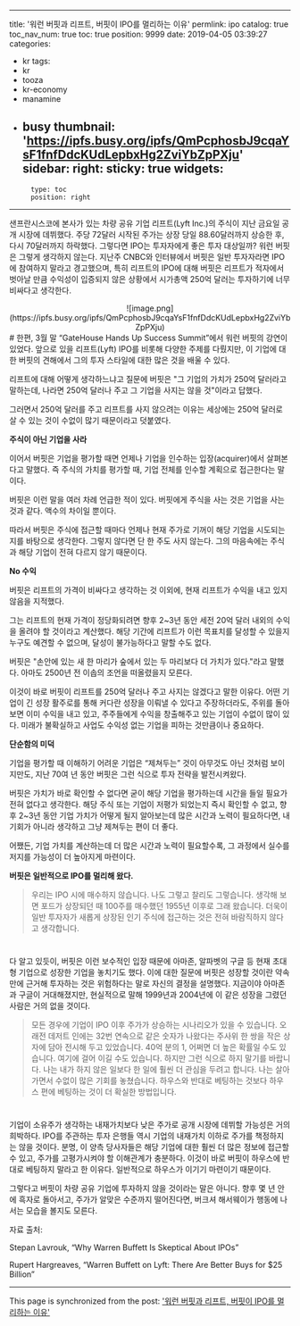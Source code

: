 
---
title: '워런 버핏과 리프트, 버핏이 IPO를 멀리하는 이유'
permlink: ipo
catalog: true
toc_nav_num: true
toc: true
position: 9999
date: 2019-04-05 03:39:27
categories:
- kr
tags:
- kr
- tooza
- kr-economy
- manamine
- busy
thumbnail: 'https://ipfs.busy.org/ipfs/QmPcphosbJ9cqaYsF1fnfDdcKUdLepbxHg2ZviYbZpPXju'
sidebar:
    right:
        sticky: true
widgets:
    -
        type: toc
        position: right
---


샌프란시스코에 본사가 있는 차량 공유 기업 리프트(Lyft Inc.)의 주식이 지난 금요일 공개 시장에 데뷔했다. 주당 72달러 시작된 주가는 상장 당일 88.60달러까지 상승한 후, 다시 70달러까지 하락했다. 그렇다면 IPO는 투자자에게 좋은 투자 대상일까? 워런 버핏은 그렇게 생각하지 않는다. 지난주 CNBC와 인터뷰에서 버핏은 일반 투자자라면 IPO에 참여하지 말라고 경고했으며, 특히 리프트의 IPO에 대해 버핏은 리프트가 적자에서 벗아날 만큼 수익성이 입증되지 않은 상황에서 시가총액 250억 달러는 투자하기에 너무 비싸다고 생각한다.

<center>
![image.png](https://ipfs.busy.org/ipfs/QmPcphosbJ9cqaYsF1fnfDdcKUdLepbxHg2ZviYbZpPXju)
</center>
#
한편, 3월 말 “GateHouse Hands Up Success Summit”에서 워런 버핏의 강연이 있었다. 앞으로 있을 리프트(Lyft) IPO를 비롯해 다양한 주제를 다뤘지만, 이 기업에 대한 버핏의 견해에서 그의 투자 스타일에 대한 많은 것을 배울 수 있다. 

 

리프트에 대해 어떻게 생각하느냐고 질문에 버핏은 "그 기업의 가치가 250억 달러라고 말하는데, 나라면 250억 달러나 주고 그 기업을 사지는 않을 것"이라고 답했다.

 

그러면서 250억 달러를 주고 리프트를 사지 않으려는 이유는 세상에는 250억 달러로 살 수 있는 것이 수없이 많기 때문이라고 덧붙였다. 

 

**주식이 아닌 기업을 사라**

 

이어서 버핏은 기업을 평가할 때면 언제나 기업을 인수하는 입장(acquirer)에서 살펴본다고 말했다. 즉 주식의 가치를 평가할 때, 기업 전체를 인수할 계획으로 접근한다는 말이다.

 

버핏은 이런 말을 여러 차례 언급한 적이 있다. 버핏에게 주식을 사는 것은 기업을 사는 것과 같다. 액수의 차이일 뿐이다. 

 

따라서 버핏은 주식에 접근할 때마다 언제나 현재 주가로 기꺼이 해당 기업을 시도되는지를 바탕으로 생각한다. 그렇지 않다면 단 한 주도 사지 않는다. 그의 마음속에는 주식과 해당 기업이 전혀 다르지 않기 때문이다. 

 

**No 수익**

 

버핏은 리프트의 가격이 비싸다고 생각하는 것 이외에, 현재 리프트가 수익을 내고 있지 않음을 지적했다.

 

그는 리프트의 현재 가격이 정당화되려면 향후 2~3년 동안 세전 20억 달러 내외의 수익을 올려야 할 것이라고 계산했다. 해당 기간에 리프트가 이런 목표치를 달성할 수 있을지 누구도 예견할 수 없으며, 달성이 불가능하다고 말할 수도 없다. 

 

버핏은 "손안에 있는 새 한 마리가 숲에서 있는 두 마리보다 더 가치가 있다."라고 말했다. 아마도 2500년 전 이솝의 조언을 떠올렸을지 모른다. 

 

이것이 바로 버핏이 리프트를 250억 달러나 주고 사지는 않겠다고 말한 이유다. 어떤 기업이 긴 성장 활주로를 통해 커다란 성장을 이뤄낼 수 있다고 주장하더라도, 주위를 돌아보면 이미 수익을 내고 있고, 주주들에게 수익을 창출해주고 있는 기업이 수없이 많이 있다. 미래가 불확실하고 사업도 수익성 없는 기업을 피하는 것만큼이나 중요하다. 

 

**단순함의 미덕**

 

기업을 평가할 때 이해하기 어려운 기업은 “제쳐두는” 것이 아무것도 아닌 것처럼 보이지만도, 지난 70여 년 동안 버핏은 그런 식으로 투자 전략을 발전시켜왔다. 

 

버핏은 가치가 바로 확인할 수 없다면 굳이 해당 기업을 평가하는데 시간을 들일 필요가 전혀 없다고 생각한다. 해당 주식 또는 기업이 저평가 되었는지 즉시 확인할 수 없고, 향후 2~3년 동안 기업 가치가 어떻게 될지 알아보는데 많은 시간과 노력이 필요하다면, 내 기회가 아니라 생각하고 그냥 제쳐두는 편이 더 좋다. 

 

어쨌든, 기업 가치를 계산하는데 더 많은 시간과 노력이 필요할수록, 그 과정에서 실수를 저지를 가능성이 더 높아지게 마련이다. 

 

**버핏은 일반적으로 IPO를 멀리해 왔다.**

>우리는 IPO 시에 매수하지 않습니다. 나도 그렇고 찰리도 그렇습니다. 생각해 보면 포드가 상장되던 때 100주를 매수했던 1955년 이후로 그래 왔습니다. 더욱이 일반 투자자가 새롭게 상장된 인기 주식에 접근하는 것은 전혀 바람직하지 않다고 생각합니다.
#
다 알고 있듯이, 버핏은 이런 보수적인 입장 때문에 아마존, 알파벳의 구글 등 현재 초대형 기업으로 성장한 기업을 놓치기도 했다. 이에 대한 질문에 버핏은 성장할 것이란 약속 만에 근거해 투자하는 것은 위험하다는 말로 자신의 결정을 설명했다. 지금이야 아마존과 구글이 거대해졌지만, 현실적으로 말해 1999년과 2004년에 이 같은 성장을 그렸던 사람은 거의 없을 것이다. 

>모든 경우에 기업이 IPO 이후 주가가 상승하는 시나리오가 있을 수 있습니다. 오래전 데저트 인에는 32번 연속으로 같은 숫자가 나왔다는 주사위 한 쌍을 작은 상자에 담아 전시해 두고 있었습니다. 40억 분의 1, 어쩌면 더 높은 확률일 수도 있습니다. 여기에 걸어 이길 수도 있습니다. 하지만 그런 식으로 하지 말기를 바랍니다. 나는 내가 하지 않은 일보다 한 일에 훨씬 더 관심을 두려고 합니다. 나는 살아가면서 수없이 많은 기회를 놓쳤습니다. 하우스와 반대로 베팅하는 것보다 하우스 편에 베팅하는 것이 더 확실한 방법입니다.
#
기업이 소유주가 생각하는 내재가치보다 낮은 주가로 공개 시장에 데뷔할 가능성은 거의 희박하다. IPO를 주관하는 투자 은행들 역시 기업의 내재가치 이하로 주가를 책정하지는 않을 것이다. 분명, 이 양측 당사자들은 해당 기업에 대한 훨씬 더 많은 정보에 접근할 수 있고, 주가를 고평가시켜야 할 이해관계가 충분하다. 이것이 바로 버핏이 하우스에 반대로 베팅하지 말라고 한 이유다. 일반적으로 하우스가 이기기 마련이기 때문이다. 

 

그렇다고 버핏이 차량 공유 기업에 투자하지 않을 것이라는 말은 아니다. 향후 몇 년 안에 흑자로 돌아서고, 주가가 알맞은 수준까지 떨어진다면, 버크셔 해서웨이가 행동에 나서는 모습을 볼지도 모른다.

 

자료 출처: 

Stepan Lavrouk, “Why Warren Buffett Is Skeptical About IPOs”

Rupert Hargreaves, “Warren Buffett on Lyft: There Are Better Buys for $25 Billion”



- - -

This page is synchronized from the post: ['워런 버핏과 리프트, 버핏이 IPO를 멀리하는 이유'](https://steemit.com/@pius.pius/ipo)
